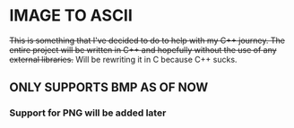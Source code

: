 # IMAGE TO ASCII

~~This is something that I've decided to do to help with my C++ journey.
The entire project will be written in C++ and hopefully without the use 
of any external libraries.~~
Will be rewriting it in C because C++ sucks.

## ONLY SUPPORTS BMP AS OF NOW

### Support for PNG will be added later
